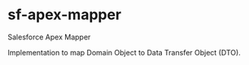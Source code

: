 # sf-apex-mapper
Salesforce Apex Mapper

Implementation to map Domain Object to Data Transfer Object (DTO).
